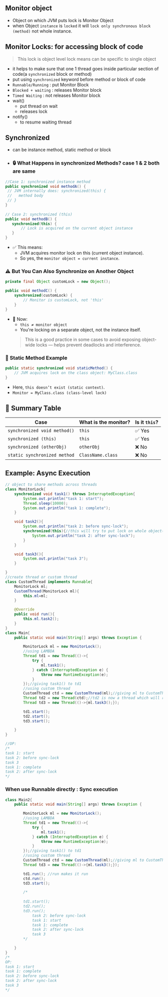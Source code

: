 ## Monitor object
- Object on which JVM puts lock is Monitor Object
- when Object `instance` is `locked` it will `lock only synchronous block (method)` not whole instance.

## Monitor Locks: for accessing block of code
> This lock is object level lock means can be specific to single object
- it helps to make sure that one 1 thread goes inside particular section of code(a `synchronized` block or method)
- put using `synchronized` keyword before method or block of code
- `Runnable/Running` : put Monitor Block
- `Blocked + waiting` : releases Monitor block
- `Timed Waiting` : not releases Monitor block
- wait()
    - put thread on wait
    - releases lock
- notify()
    - to resume waiting thread
## Synchronized
- can be instance method, static method or block
- ### 🔒 What Happens in synchronized Methods? case 1 & 2 both are same
 ```java
//Case 1: synchronized instance method
public synchronized void methodA() {
  // JVM internally does: synchronized(this) {
  //   method body
  // }
}
     
// Case 2: synchronized (this)
public void methodB() {
    synchronized(this) {
        // Lock is acquired on the current object instance
    }
}

```
 - ✅ This means:
    - JVM acquires monitor lock on this (current object instance).
    - So yes, the `monitor object = current instance`.

### ⚠️ But You Can Also Synchronize on Another Object
```java
private final Object customLock = new Object();

public void methodC() {
    synchronized(customLock) {
        // Monitor is customLock, not 'this'
    }
}
```
- 🔑 Now:
     - `this ≠ monitor object`
     - You're locking on a separate object, not the instance itself.
     > This is a good practice in some cases to avoid exposing object-wide locks — helps prevent deadlocks and interference.
### 🧪 Static Method Example
```java
public static synchronized void staticMethod() {
    // JVM acquires lock on the class object: MyClass.class
}
```
- Here, `this doesn’t exist (static context)`.
- `Monitor = MyClass.class (class-level lock)`
## 📌 Summary Table
| Case                         | What is the monitor? | Is it `this`? |
| ---------------------------- | -------------------- | ------------- |
| `synchronized void method()` | `this`               | ✅ Yes         |
| `synchronized (this)`        | `this`               | ✅ Yes         |
| `synchronized (otherObj)`    | `otherObj`           | ❌ No          |
| `static synchronized method` | `ClassName.class`    | ❌ No          |



## Example: Async Execution
```java
// object to share methods across threads
class MonitorLock{
    synchronized void task1() throws InterruptedException{
        System.out.println("task 1: start");
        Thread.sleep(10000);
        System.out.println("task 1: complete");
    }

    void task2(){
        System.out.println("task 2: before sync-lock");
        synchronized(this){//this will try to put lock on whole object(this) - so if there is already a lock on some resource of this object by other thread T1 (here task1()) and then if anyother thread T2 calls task2 then it will wait for release of lock by T1 on task1 for locking the whole object
            System.out.println("task 2: after sync-lock");
        }
    }

    void task3(){
        System.out.println("task 3");
    }

}
//create thread or custom thread
class CustomThread implements Runnable{
    MonitorLock ml;
    CustomThread(MonitorLock ml){
        this.ml=ml;
    }

    @Override
    public void run(){
        this.ml.task2();
    }
}
class Main{
    public static void main(String[] args) throws Exception {

        MonitorLock ml = new MonitorLock();
        //using LAMBDA
        Thread td1 = new Thread(()->{
            try {
                ml.task1();
            } catch (InterruptedException e) {
                throw new RuntimeException(e);
            }
        });//giving task1() to td1
        //using custom thread
        CustomThread ctd = new CustomThread(ml);//giving ml to CustomThread
        Thread td2 = new Thread(ctd);//td2 is now a thread which will run task2() of MonitorLock
        Thread td3 = new Thread(()->{ml.task3();});

        td1.start();
        td2.start();
        td3.start();

    }
}

//OP:
/*
task 1: start
task 2: before sync-lock
task 3
task 1: complete
task 2: after sync-lock
*/
```

### When use Runnable directly : Sync execution
```java
class Main2{
    public static void main(String[] args) throws Exception {

        MonitorLock ml = new MonitorLock();
        //using LAMBDA
        Thread td1 = new Thread(()->{
            try {
                ml.task1();
            } catch (InterruptedException e) {
                throw new RuntimeException(e);
            }
        });//giving task1() to td1
        //using custom thread
        CustomThread ctd = new CustomThread(ml);//giving ml to CustomThread
        Thread td3 = new Thread(()->{ml.task3();});

        td1.run(); //run makes it run 
        ctd.run();
        td3.start();

        /*
        
        td1.start();
        td2.run();
        td3.run();
            task 2: before sync-lock
            task 1: start
            task 1: complete
            task 2: after sync-lock
            task 3
        */

    }
}
/*
OP:
task 1: start
task 1: complete
task 2: before sync-lock
task 2: after sync-lock
task 3
*/

```